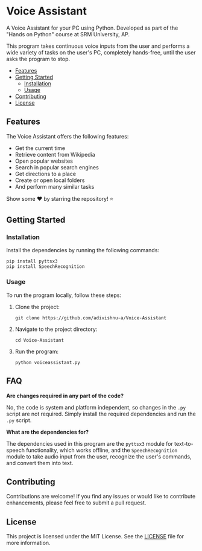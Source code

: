 # Voice Assistant

A Voice Assistant for your PC using Python. Developed as part of the "Hands on Python" course at SRM University, AP.

This program takes continuous voice inputs from the user and performs a wide variety of tasks on the user's PC, completely hands-free, until the user asks the program to stop.

- [Features](#features)
- [Getting Started](#getting-started)
  - [Installation](#installation)
  - [Usage](#usage)
- [Contributing](#contributing)
- [License](#license)

## Features

The Voice Assistant offers the following features:

- Get the current time
- Retrieve content from Wikipedia
- Open popular websites
- Search in popular search engines
- Get directions to a place
- Create or open local folders
- And perform many similar tasks

Show some ❤️ by starring the repository! ⭐

## Getting Started

### Installation

Install the dependencies by running the following commands:

```shell
pip install pyttsx3
pip install SpeechRecognition
```

### Usage

To run the program locally, follow these steps:

1. Clone the project:

   ```shell
   git clone https://github.com/adivishnu-a/Voice-Assistant
   ```

2. Navigate to the project directory:

   ```shell
   cd Voice-Assistant
   ```

3. Run the program:

   ```shell
   python voiceassistant.py
   ```

## FAQ

**Are changes required in any part of the code?**

No, the code is system and platform independent, so changes in the `.py` script are not required. Simply install the required dependencies and run the `.py` script.

**What are the dependencies for?**

The dependencies used in this program are the `pyttsx3` module for text-to-speech functionality, which works offline, and the `SpeechRecognition` module to take audio input from the user, recognize the user's commands, and convert them into text.

## Contributing

Contributions are welcome! If you find any issues or would like to contribute enhancements, please feel free to submit a pull request.

## License

This project is licensed under the MIT License. See the [LICENSE](LICENSE) file for more information.
